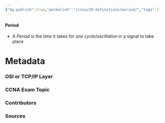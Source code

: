 ```yaml
---
{"dg-publish":true,"permalink":"/ccna/20-definitions/period/","tags":["defs_ccna"]}
---
```


#### Period
- A *Period* is the *time* it takes for *one cycle/oscillation* in a signal to take place







# Metadata
### OSI or TCP/IP Layer

### CCNA Exam Topic

### Contributors

### Sources

